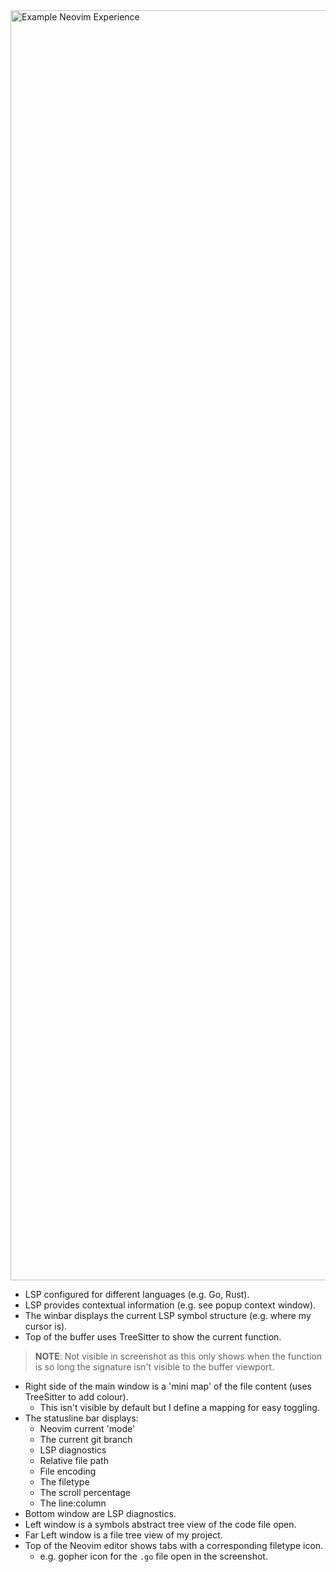 <img width="2032" alt="Example Neovim Experience" src="https://user-images.githubusercontent.com/180050/207120938-e78f6ca4-75dd-4097-a7f8-f702e60cd630.png">

- LSP configured for different languages (e.g. Go, Rust).
- LSP provides contextual information (e.g. see popup context window).
- The winbar displays the current LSP symbol structure (e.g. where my cursor is).
- Top of the buffer uses TreeSitter to show the current function.

> **NOTE**: Not visible in screenshot as this only shows when the function is so long the signature isn't visible to the buffer viewport.
- Right side of the main window is a 'mini map' of the file content (uses TreeSitter to add colour).
  - This isn't visible by default but I define a mapping for easy toggling.
- The statusline bar displays:
  - Neovim current 'mode'
  - The current git branch
  - LSP diagnostics
  - Relative file path
  - File encoding
  - The filetype
  - The scroll percentage
  - The line:column
- Bottom window are LSP diagnostics.
- Left window is a symbols abstract tree view of the code file open.
- Far Left window is a file tree view of my project.
- Top of the Neovim editor shows tabs with a corresponding filetype icon.
  - e.g. gopher icon for the `.go` file open in the screenshot.
